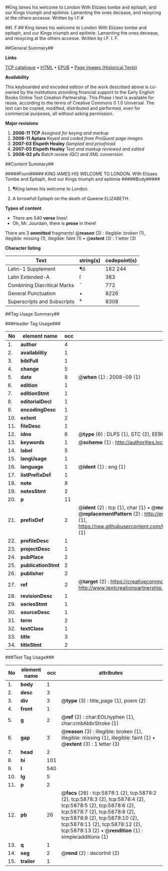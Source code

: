 #King Iames his welcome to London With Elizaes tombe and epitaph, and our Kings triumph and epitimie. Lamenting the ones decease, and reioycing at the others accesse. Written by I.F.#

##I. F.##
King Iames his welcome to London With Elizaes tombe and epitaph, and our Kings triumph and epitimie. Lamenting the ones decease, and reioycing at the others accesse. Written by I.F.
I. F.

##General Summary##

**Links**

[TCP catalogue](http://www.ota.ox.ac.uk/tcp/)  • 
[HTML](http://tei.it.ox.ac.uk/tcp/Texts-HTML/free/A00/A00663.html)  • 
[EPUB](http://tei.it.ox.ac.uk/tcp/Texts-EPUB/free/A00/A00663.epub) • 
[Page images (Historical Texts)](https://data.historicaltexts.jisc.ac.uk/view?pubId=eebo-99841303e&pageId=eebo-99841303e-5878-1)

**Availability**

This keyboarded and encoded edition of the
	       work described above is co-owned by the institutions
	       providing financial support to the Early English Books
	       Online Text Creation Partnership. This Phase I text is
	       available for reuse, according to the terms of Creative
	       Commons 0 1.0 Universal. The text can be copied,
	       modified, distributed and performed, even for
	       commercial purposes, all without asking permission.

**Major revisions**

1. __2006-11__ __TCP__ *Assigned for keying and markup*
1. __2006-11__ __Aptara__ *Keyed and coded from ProQuest page images*
1. __2007-03__ __Elspeth Healey__ *Sampled and proofread*
1. __2007-03__ __Elspeth Healey__ *Text and markup reviewed and edited*
1. __2008-02__ __pfs__ *Batch review (QC) and XML conversion*

##Content Summary##

#####Front#####
KING IAMES
HIS WELCOME
TO LONDON.
With Elizaes Tombe and Epitaph,
And our Kings triumph and epitimie
#####Body#####

1. ¶King Iames his welcome
to London.

1. A ſorrowfull Epitaph on the death
of Queene ELIZABETH.

**Types of content**

  * There are 540 **verse** lines!
  * Oh, Mr. Jourdain, there is **prose** in there!

There are 3 **ommitted** fragments! 
 @__reason__ (3) : illegible: broken (1), illegible: missing (1), illegible: faint (1)  •  @__extent__ (3) : 1 letter (3)

**Character listing**


|Text|string(s)|codepoint(s)|
|---|---|---|
|Latin-1 Supplement|¶ô|182 244|
|Latin Extended-A|ſ|383|
|Combining             Diacritical Marks|̄|772|
|General Punctuation|•|8226|
|Superscripts             and Subscripts|⁴|8308|

##Tag Usage Summary##

###Header Tag Usage###

|No|element name|occ|attributes|
|---|---|---|---|
|1.|__author__|4||
|2.|__availability__|1||
|3.|__biblFull__|1||
|4.|__change__|5||
|5.|__date__|8| @__when__ (1) : 2008-09 (1)|
|6.|__edition__|1||
|7.|__editionStmt__|1||
|8.|__editorialDecl__|1||
|9.|__encodingDesc__|1||
|10.|__extent__|2||
|11.|__fileDesc__|1||
|12.|__idno__|6| @__type__ (6) : DLPS (1), STC (2), EEBO-CITATION (1), PROQUEST (1), VID (1)|
|13.|__keywords__|1| @__scheme__ (1) : http://authorities.loc.gov/ (1)|
|14.|__label__|5||
|15.|__langUsage__|1||
|16.|__language__|1| @__ident__ (1) : eng (1)|
|17.|__listPrefixDef__|1||
|18.|__note__|8||
|19.|__notesStmt__|2||
|20.|__p__|11||
|21.|__prefixDef__|2| @__ident__ (2) : tcp (1), char (1)  •  @__matchPattern__ (2) : ([0-9\-]+):([0-9IVX]+) (1), (.+) (1)  •  @__replacementPattern__ (2) : http://eebo.chadwyck.com/downloadtiff?vid=$1&page=$2 (1), https://raw.githubusercontent.com/textcreationpartnership/Texts/master/tcpchars.xml#$1 (1)|
|22.|__profileDesc__|1||
|23.|__projectDesc__|1||
|24.|__pubPlace__|2||
|25.|__publicationStmt__|2||
|26.|__publisher__|2||
|27.|__ref__|2| @__target__ (2) : https://creativecommons.org/publicdomain/zero/1.0/ (1), http://www.textcreationpartnership.org/docs/. (1)|
|28.|__revisionDesc__|1||
|29.|__seriesStmt__|1||
|30.|__sourceDesc__|1||
|31.|__term__|2||
|32.|__textClass__|1||
|33.|__title__|3||
|34.|__titleStmt__|2||


###Text Tag Usage###

|No|element name|occ|attributes|
|---|---|---|---|
|1.|__body__|1||
|2.|__desc__|3||
|3.|__div__|3| @__type__ (3) : title_page (1), poem (2)|
|4.|__front__|1||
|5.|__g__|2| @__ref__ (2) : char:EOLhyphen (1), char:cmbAbbrStroke (1)|
|6.|__gap__|3| @__reason__ (3) : illegible: broken (1), illegible: missing (1), illegible: faint (1)  •  @__extent__ (3) : 1 letter (3)|
|7.|__head__|2||
|8.|__hi__|101||
|9.|__l__|540||
|10.|__lg__|5||
|11.|__p__|2||
|12.|__pb__|26| @__facs__ (26) : tcp:5878:1 (2), tcp:5878:2 (2), tcp:5878:3 (2), tcp:5878:4 (2), tcp:5878:5 (2), tcp:5878:6 (2), tcp:5878:7 (2), tcp:5878:8 (2), tcp:5878:9 (2), tcp:5878:10 (2), tcp:5878:11 (2), tcp:5878:12 (2), tcp:5878:13 (2)  •  @__rendition__ (1) : simple:additions (1)|
|13.|__q__|1||
|14.|__seg__|2| @__rend__ (2) : decorInit (2)|
|15.|__trailer__|1||
